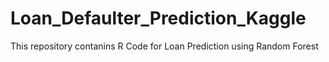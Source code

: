 # Loan_Defaulter_Prediction_Kaggle
 
 This repository contanins R Code for Loan Prediction using Random Forest
